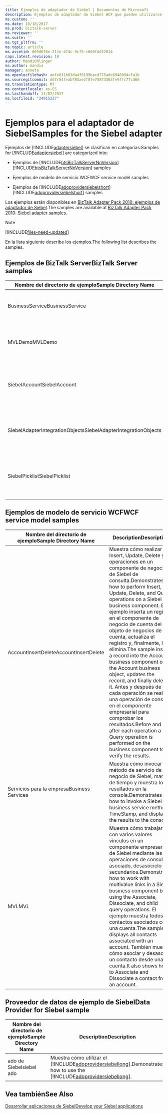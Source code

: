 ```yaml
---
title: Ejemplos de adaptador de Siebel | Documentos de Microsoft
description: Ejemplos de adaptador de Siebel WCF que pueden utilizarse con el proveedor de datos, modelo de servicio WCF y BizTalk Server para Siebel
ms.custom: ''
ms.date: 10/18/2017
ms.prod: biztalk-server
ms.reviewer: ''
ms.suite: ''
ms.tgt_pltfrm: ''
ms.topic: article
ms.assetid: 069d676e-211e-474c-9cf5-c660fdd22014
caps.latest.revision: 10
author: MandiOhlinger
ms.author: mandia
manager: anneta
ms.openlocfilehash: aefe831b03da4f0199bacd775adc6948094cfa1b
ms.sourcegitcommit: dd7c54feab783ae2f8fe75873363fe9ffc77cd66
ms.translationtype: MT
ms.contentlocale: es-ES
ms.lasthandoff: 11/07/2017
ms.locfileid: "24015227"
---
```

# <a name="samples-for-the-siebel-adapter"></a><span data-ttu-id="9e3d4-103">Ejemplos para el adaptador de Siebel</span><span class="sxs-lookup"><span data-stu-id="9e3d4-103">Samples for the Siebel adapter</span></span>
<span data-ttu-id="9e3d4-104">Ejemplos de [!INCLUDE[adaptersiebel](../../includes/adaptersiebel-md.md)] se clasifican en categorías:</span><span class="sxs-lookup"><span data-stu-id="9e3d4-104">Samples for [!INCLUDE[adaptersiebel](../../includes/adaptersiebel-md.md)] are categorized into:</span></span>  
  
-   <span data-ttu-id="9e3d4-105">Ejemplos de [!INCLUDE[btsBizTalkServerNoVersion](../../includes/btsbiztalkservernoversion-md.md)]</span><span class="sxs-lookup"><span data-stu-id="9e3d4-105">[!INCLUDE[btsBizTalkServerNoVersion](../../includes/btsbiztalkservernoversion-md.md)] samples</span></span>  
  
-   <span data-ttu-id="9e3d4-106">Ejemplos de modelo de servicio WCF</span><span class="sxs-lookup"><span data-stu-id="9e3d4-106">WCF service model samples</span></span>  
  
-   <span data-ttu-id="9e3d4-107">Ejemplos de [!INCLUDE[adoprovidersiebelshort](../../includes/adoprovidersiebelshort-md.md)]</span><span class="sxs-lookup"><span data-stu-id="9e3d4-107">[!INCLUDE[adoprovidersiebelshort](../../includes/adoprovidersiebelshort-md.md)] samples</span></span>  
 
  
<span data-ttu-id="9e3d4-108">Los ejemplos están disponibles en [BizTalk Adapter Pack 2010: ejemplos de adaptador de Siebel](https://www.microsoft.com/download/details.aspx?id=6492).</span><span class="sxs-lookup"><span data-stu-id="9e3d4-108">The samples are available at [BizTalk Adapter Pack 2010: Siebel adapter samples](https://www.microsoft.com/download/details.aspx?id=6492).</span></span> 

> [!NOTE]
> [!INCLUDE[files-need-updated](../../includes/files-need-updated.md)]
  
<span data-ttu-id="9e3d4-109">En la lista siguiente describe los ejemplos.</span><span class="sxs-lookup"><span data-stu-id="9e3d4-109">The following list describes the samples.</span></span>
  
## <a name="biztalk-server-samples"></a><span data-ttu-id="9e3d4-110">Ejemplos de BizTalk Server</span><span class="sxs-lookup"><span data-stu-id="9e3d4-110">BizTalk Server samples</span></span>  
  
|<span data-ttu-id="9e3d4-111">Nombre del directorio de ejemplo</span><span class="sxs-lookup"><span data-stu-id="9e3d4-111">Sample Directory Name</span></span>|<span data-ttu-id="9e3d4-112">Description</span><span class="sxs-lookup"><span data-stu-id="9e3d4-112">Description</span></span>|  
|---------------------------|-----------------|  
|<span data-ttu-id="9e3d4-113">BusinessService</span><span class="sxs-lookup"><span data-stu-id="9e3d4-113">BusinessService</span></span>|<span data-ttu-id="9e3d4-114">Muestra cómo invocar un servicio de negocios de Siebel mediante el [!INCLUDE[adaptersiebel_short](../../includes/adaptersiebel-short-md.md)].</span><span class="sxs-lookup"><span data-stu-id="9e3d4-114">Demonstrates how to invoke a business service in Siebel using the [!INCLUDE[adaptersiebel_short](../../includes/adaptersiebel-short-md.md)].</span></span>|  
|<span data-ttu-id="9e3d4-115">MVLDemo</span><span class="sxs-lookup"><span data-stu-id="9e3d4-115">MVLDemo</span></span>|<span data-ttu-id="9e3d4-116">Muestra cómo trabajar con varios valores vínculos (MVLs) en Siebel utilizando la [!INCLUDE[adaptersiebel_short](../../includes/adaptersiebel-short-md.md)].</span><span class="sxs-lookup"><span data-stu-id="9e3d4-116">Demonstrates how to work with multivalue links (MVLs) in Siebel using the [!INCLUDE[adaptersiebel_short](../../includes/adaptersiebel-short-md.md)].</span></span>|  
|<span data-ttu-id="9e3d4-117">SiebelAccount</span><span class="sxs-lookup"><span data-stu-id="9e3d4-117">SiebelAccount</span></span>|<span data-ttu-id="9e3d4-118">Muestra cómo insertar registros en el componente de cuenta empresarial de Siebel utilizando la [!INCLUDE[adaptersiebel_short](../../includes/adaptersiebel-short-md.md)].</span><span class="sxs-lookup"><span data-stu-id="9e3d4-118">Demonstrates how to insert records into the Account business component in Siebel using the [!INCLUDE[adaptersiebel_short](../../includes/adaptersiebel-short-md.md)].</span></span>|  
|<span data-ttu-id="9e3d4-119">SiebelAdapterIntegrationObjects</span><span class="sxs-lookup"><span data-stu-id="9e3d4-119">SiebelAdapterIntegrationObjects</span></span>|<span data-ttu-id="9e3d4-120">Muestra cómo invocar un servicio de negocio de Siebel, que funciona con objetos de integración, mediante el [!INCLUDE[adaptersiebel_short](../../includes/adaptersiebel-short-md.md)].</span><span class="sxs-lookup"><span data-stu-id="9e3d4-120">Demonstrates how to invoke a business service in Siebel, which works with Integration Objects, using the [!INCLUDE[adaptersiebel_short](../../includes/adaptersiebel-short-md.md)].</span></span>|  
|<span data-ttu-id="9e3d4-121">SiebelPicklist</span><span class="sxs-lookup"><span data-stu-id="9e3d4-121">SiebelPicklist</span></span>|<span data-ttu-id="9e3d4-122">Muestra cómo insertar valores de tipos de lista de selección en un componente de negocio de Siebel con la [!INCLUDE[adaptersiebel_short](../../includes/adaptersiebel-short-md.md)].</span><span class="sxs-lookup"><span data-stu-id="9e3d4-122">Demonstrates how to insert values of picklist types into a Siebel business component using the [!INCLUDE[adaptersiebel_short](../../includes/adaptersiebel-short-md.md)].</span></span>|  
  
## <a name="wcf-service-model-samples"></a><span data-ttu-id="9e3d4-123">Ejemplos de modelo de servicio WCF</span><span class="sxs-lookup"><span data-stu-id="9e3d4-123">WCF service model samples</span></span> 
  
|<span data-ttu-id="9e3d4-124">Nombre del directorio de ejemplo</span><span class="sxs-lookup"><span data-stu-id="9e3d4-124">Sample Directory Name</span></span>|<span data-ttu-id="9e3d4-125">Description</span><span class="sxs-lookup"><span data-stu-id="9e3d4-125">Description</span></span>|  
|---------------------------|-----------------|  
|<span data-ttu-id="9e3d4-126">AccountInsertDelete</span><span class="sxs-lookup"><span data-stu-id="9e3d4-126">AccountInsertDelete</span></span>|<span data-ttu-id="9e3d4-127">Muestra cómo realizar Insert, Update, Delete y operaciones en un componente de negocio de Siebel de consulta.</span><span class="sxs-lookup"><span data-stu-id="9e3d4-127">Demonstrates how to perform Insert, Update, Delete, and Query operations on a Siebel business component.</span></span> <span data-ttu-id="9e3d4-128">El ejemplo inserta un registro en el componente de negocio de cuenta del objeto de negocios de cuenta, actualiza el registro y, finalmente, lo elimina.</span><span class="sxs-lookup"><span data-stu-id="9e3d4-128">The sample inserts a record into the Account business component of the Account business object, updates the record, and finally deletes it.</span></span> <span data-ttu-id="9e3d4-129">Antes y después de cada operación se realiza una operación de consulta en el componente empresarial para comprobar los resultados.</span><span class="sxs-lookup"><span data-stu-id="9e3d4-129">Before and after each operation a Query operation is performed on the business component to verify the results.</span></span>|  
|<span data-ttu-id="9e3d4-130">Servicios para la empresa</span><span class="sxs-lookup"><span data-stu-id="9e3d4-130">Business Services</span></span>|<span data-ttu-id="9e3d4-131">Muestra cómo invocar un método de servicio de negocio de Siebel, marca de tiempo y muestra los resultados en la consola.</span><span class="sxs-lookup"><span data-stu-id="9e3d4-131">Demonstrates how to invoke a Siebel business service method, TimeStamp, and displays the results to the console.</span></span>|  
|<span data-ttu-id="9e3d4-132">MVL</span><span class="sxs-lookup"><span data-stu-id="9e3d4-132">MVL</span></span>|<span data-ttu-id="9e3d4-133">Muestra cómo trabajar con varios valores vínculos en un componente empresarial de Siebel mediante las operaciones de consulta asociado, desasócielo y secundarios.</span><span class="sxs-lookup"><span data-stu-id="9e3d4-133">Demonstrates how to work with multivalue links in a Siebel business component by using the Associate, Dissociate, and child query operations.</span></span> <span data-ttu-id="9e3d4-134">El ejemplo muestra todos los contactos asociados con una cuenta.</span><span class="sxs-lookup"><span data-stu-id="9e3d4-134">The sample displays all contacts associated with an account.</span></span> <span data-ttu-id="9e3d4-135">También muestra cómo asociar y desasociar un contacto desde una cuenta.</span><span class="sxs-lookup"><span data-stu-id="9e3d4-135">It also shows how to Associate and Dissociate a contact from an account.</span></span>|  
  
## <a name="data-provider-for-siebel-sample"></a><span data-ttu-id="9e3d4-136">Proveedor de datos de ejemplo de Siebel</span><span class="sxs-lookup"><span data-stu-id="9e3d4-136">Data Provider for Siebel sample</span></span>  
  
|<span data-ttu-id="9e3d4-137">Nombre del directorio de ejemplo</span><span class="sxs-lookup"><span data-stu-id="9e3d4-137">Sample Directory Name</span></span>|<span data-ttu-id="9e3d4-138">Description</span><span class="sxs-lookup"><span data-stu-id="9e3d4-138">Description</span></span>|  
|---------------------------|-----------------|  
|<span data-ttu-id="9e3d4-139">ado de Siebel</span><span class="sxs-lookup"><span data-stu-id="9e3d4-139">siebel ado</span></span>|<span data-ttu-id="9e3d4-140">Muestra cómo utilizar el [!INCLUDE[adoprovidersiebellong](../../includes/adoprovidersiebellong-md.md)].</span><span class="sxs-lookup"><span data-stu-id="9e3d4-140">Demonstrates how to use the [!INCLUDE[adoprovidersiebellong](../../includes/adoprovidersiebellong-md.md)].</span></span>|  
  
 
## <a name="see-also"></a><span data-ttu-id="9e3d4-141">Vea también</span><span class="sxs-lookup"><span data-stu-id="9e3d4-141">See Also</span></span>  
[<span data-ttu-id="9e3d4-142">Desarrollar aplicaciones de Siebel</span><span class="sxs-lookup"><span data-stu-id="9e3d4-142">Develop your Siebel applications</span></span>](../../adapters-and-accelerators/adapter-siebel/develop-your-siebel-applications.md)
